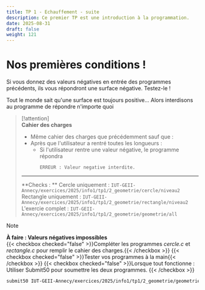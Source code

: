 ```yaml
---
title: TP 1 - Echauffement - suite
description: Ce premier TP est une introduction à la programmation.
date: 2025-08-31
draft: false
weight: 121
---
```

# Nos premières conditions ! 

Si vous donnez des valeurs négatives en entrée des programmes précédents, ils vous répondront une surface négative. Testez-le ! 

Tout le monde sait qu'une surface est toujours positive... Alors interdisons au programme de répondre n'importe quoi 

> [!attention]  
> **Cahier des charges**  
> - Même cahier des charges que précédemment sauf que :
> - Après que l'utilisateur a rentré toutes les longueurs :
> 	- Si l'utilisateur rentre une valeur négative, le programme répondra 
> 		```bash
> 		ERREUR : Valeur negative interdite.
> 		```
> ---
> **Checks : **
>  Cercle uniquement : `IUT-GEII-Annecy/exercices/2025/info1/tp1/2_geometrie/cercle/niveau2`
> Rectangle uniquement : `IUT-GEII-Annecy/exercices/2025/info1/tp1/2_geometrie/rectangle/niveau2`
> L'exercie complet : ```IUT-GEII-Annecy/exercices/2025/info1/tp1/2_geometrie/geometrie/all```



> [!note]  
> **À faire : Valeurs négatives impossibles**  
> {{< checkbox checked="false" >}}Compléter les programmes *cercle.c* et *rectangle.c* pour remplir le cahier des charges.{{< /checkbox >}}
> {{< checkbox checked="false" >}}Tester vos programmes à la main{{< /checkbox >}}
> {{< checkbox checked="false" >}}Lorsque tout fonctionne : Utiliser Submit50 pour soumettre les deux programmes. {{< /checkbox >}}
> ```bash
> submit50 IUT-GEII-Annecy/exercices/2025/info1/tp1/2_geometrie/geometrie/all
> ```